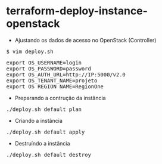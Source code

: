 # terraform-deploy-instance-openstack


- Ajustando os dados de acesso no OpenStack (Controller)
<pre>
$ vim deploy.sh
</pre>

<pre>
export OS_USERNAME=login
export OS_PASSWORD=password
export OS_AUTH_URL=http://IP:5000/v2.0
export OS_TENANT_NAME=projeto
export OS_REGION_NAME=RegionOne
</pre>


- Preparando a contrução da instância
<pre>
./deploy.sh default plan
</pre>
- Criando a instância
<pre>
./deploy.sh default apply
</pre>
- Destruíndo a instância
<pre>
./deploy.sh default destroy
</pre>


